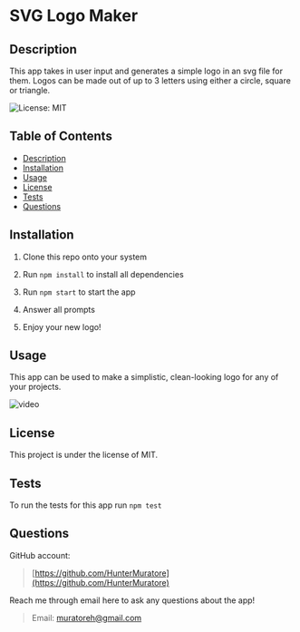 # SVG Logo Maker

## Description

This app takes in user input and generates a simple logo in an svg file for them. Logos can be made out of up to 3 letters using either a circle, square or triangle.

![License: MIT](https://img.shields.io/badge/License-MIT-yellow.svg)

## Table of Contents

- [Description](#description)
- [Installation](#installation)
- [Usage](#usage)
- [License](#license)
- [Tests](#tests)
- [Questions](#questions)

## Installation

1. Clone this repo onto your system

2. Run `npm install` to install all dependencies

3. Run `npm start` to start the app

4. Answer all prompts

5. Enjoy your new logo!

## Usage

This app can be used to make a simplistic, clean-looking logo for any of your projects.

![video](video)

## License

This project is under the license of MIT.

## Tests

To run the tests for this app run `npm test`

## Questions

GitHub account:

>[https://github.com/HunterMuratore](https://github.com/HunterMuratore)

Reach me through email here to ask any questions about the app!

>Email: [muratoreh@gmail.com](mailto:muratoreh@gmail.com)
